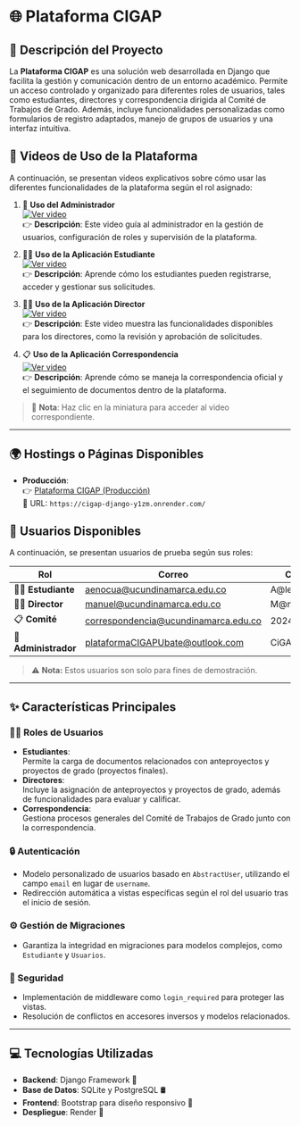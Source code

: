 # 🌐 Plataforma CIGAP

## 📖 Descripción del Proyecto
La **Plataforma CIGAP** es una solución web desarrollada en Django que facilita la gestión y comunicación dentro de un entorno académico. Permite un acceso controlado y organizado para diferentes roles de usuarios, tales como estudiantes, directores y correspondencia dirigida al Comité de Trabajos de Grado. Además, incluye funcionalidades personalizadas como formularios de registro adaptados, manejo de grupos de usuarios y una interfaz intuitiva.

## 🎥 Videos de Uso de la Plataforma  
A continuación, se presentan videos explicativos sobre cómo usar las diferentes funcionalidades de la plataforma según el rol asignado:  

1. 🔑 **Uso del Administrador**  
   [![Ver video](https://youtu.be/Vp9n2EjykiY)](https://youtu.be/Vp9n2EjykiY)  
   👉 **Descripción**: Este video guía al administrador en la gestión de usuarios, configuración de roles y supervisión de la plataforma.

2. 👩‍🎓 **Uso de la Aplicación Estudiante**  
   [![Ver video](https://img.youtube.com/vi/VIDEO_ID_ESTUDIANTE/0.jpg)](https://www.youtube.com/watch?v=VIDEO_ID_ESTUDIANTE)  
   👉 **Descripción**: Aprende cómo los estudiantes pueden registrarse, acceder y gestionar sus solicitudes.

3. 👨‍🏫 **Uso de la Aplicación Director**  
   [![Ver video](https://img.youtube.com/vi/VIDEO_ID_DIRECTOR/0.jpg)](https://www.youtube.com/watch?v=VIDEO_ID_DIRECTOR)  
   👉 **Descripción**: Este video muestra las funcionalidades disponibles para los directores, como la revisión y aprobación de solicitudes.

4. 📋 **Uso de la Aplicación Correspondencia**  
   [![Ver video](https://img.youtube.com/vi/VIDEO_ID_CORRESPONDENCIA/0.jpg)](https://www.youtube.com/watch?v=VIDEO_ID_CORRESPONDENCIA)  
   👉 **Descripción**: Aprende cómo se maneja la correspondencia oficial y el seguimiento de documentos dentro de la plataforma.

> 📌 **Nota**: Haz clic en la miniatura para acceder al video correspondiente.


---

## 🌍 Hostings o Páginas Disponibles  
- **Producción**:  
  👉 [Plataforma CIGAP (Producción)](https://cigap-django-y1zm.onrender.com/)  
  🔗 URL: `https://cigap-django-y1zm.onrender.com/`

## 👥 Usuarios Disponibles  
A continuación, se presentan usuarios de prueba según sus roles:  

| Rol              | Correo                     | Contraseña       |  
|-------------------|----------------------------|------------------|  
| 👩‍🎓 **Estudiante**  | aenocua@ucundinamarca.edu.co      | A@lexk14alex    |  
| 👨‍🏫 **Director**     | manuel@ucundinamarca.edu.co        | M@nuEl123      |  
| 📋 **Comité**       | correspondencia@ucundinamarca.edu.co          | 2024Cig@pCorres        |  
| 🔑 **Administrador** | plataformaCIGAPUbate@outlook.com           | CiGAPUb@te2024         |  

> ⚠️ **Nota:** Estos usuarios son solo para fines de demostración.  

---

## ✨ Características Principales
### 🧑‍🎓 Roles de Usuarios
- **Estudiantes**:  
  Permite la carga de documentos relacionados con anteproyectos y proyectos de grado (proyectos finales).  
- **Directores**:  
  Incluye la asignación de anteproyectos y proyectos de grado, además de funcionalidades para evaluar y calificar.  
- **Correspondencia**:  
  Gestiona procesos generales del Comité de Trabajos de Grado junto con la correspondencia.

### 🔒 Autenticación
- Modelo personalizado de usuarios basado en `AbstractUser`, utilizando el campo `email` en lugar de `username`.
- Redirección automática a vistas específicas según el rol del usuario tras el inicio de sesión.

### ⚙️ Gestión de Migraciones
- Garantiza la integridad en migraciones para modelos complejos, como `Estudiante` y `Usuarios`.

### 🔐 Seguridad
- Implementación de middleware como `login_required` para proteger las vistas.
- Resolución de conflictos en accesores inversos y modelos relacionados.

---

## 💻 Tecnologías Utilizadas
- **Backend**: Django Framework 🐍  
- **Base de Datos**: SQLite y PostgreSQL 🛢️  
- **Frontend**: Bootstrap para diseño responsivo 🎨  
- **Despliegue**: Render 🚂
